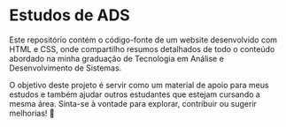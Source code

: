 # Estudos de ADS
Este repositório contém o código-fonte de um website desenvolvido com HTML e CSS, onde compartilho resumos detalhados de todo o conteúdo abordado na minha graduação de Tecnologia em Análise e Desenvolvimento de Sistemas.

O objetivo deste projeto é servir como um material de apoio para meus estudos e também ajudar outros estudantes que estejam cursando a mesma área.
Sinta-se à vontade para explorar, contribuir ou sugerir melhorias! 🚀
